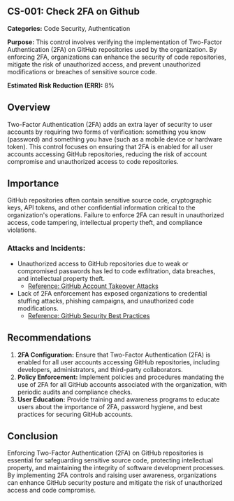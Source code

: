 ## CS-001: Check 2FA on Github

**Categories:** Code Security, Authentication

**Purpose:** This control involves verifying the implementation of Two-Factor Authentication (2FA) on GitHub repositories used by the organization. By enforcing 2FA, organizations can enhance the security of code repositories, mitigate the risk of unauthorized access, and prevent unauthorized modifications or breaches of sensitive source code.

**Estimated Risk Reduction (ERR):** 8%

## Overview
Two-Factor Authentication (2FA) adds an extra layer of security to user accounts by requiring two forms of verification: something you know (password) and something you have (such as a mobile device or hardware token). This control focuses on ensuring that 2FA is enabled for all user accounts accessing GitHub repositories, reducing the risk of account compromise and unauthorized access to code repositories.

## Importance
GitHub repositories often contain sensitive source code, cryptographic keys, API tokens, and other confidential information critical to the organization's operations. Failure to enforce 2FA can result in unauthorized access, code tampering, intellectual property theft, and compliance violations.

### Attacks and Incidents:
- Unauthorized access to GitHub repositories due to weak or compromised passwords has led to code exfiltration, data breaches, and intellectual property theft.
  - [Reference: GitHub Account Takeover Attacks](https://securityboulevard.com/2021/07/github-account-takeover-attacks-how-they-work-and-how-to-prevent-them/)
- Lack of 2FA enforcement has exposed organizations to credential stuffing attacks, phishing campaigns, and unauthorized code modifications.
  - [Reference: GitHub Security Best Practices](https://docs.github.com/en/account-and-profile/setting-up-and-managing-your-github-user-account/managing-user-account-settings/about-two-factor-authentication)

## Recommendations
1. **2FA Configuration:** Ensure that Two-Factor Authentication (2FA) is enabled for all user accounts accessing GitHub repositories, including developers, administrators, and third-party collaborators.
2. **Policy Enforcement:** Implement policies and procedures mandating the use of 2FA for all GitHub accounts associated with the organization, with periodic audits and compliance checks.
3. **User Education:** Provide training and awareness programs to educate users about the importance of 2FA, password hygiene, and best practices for securing GitHub accounts.

## Conclusion
Enforcing Two-Factor Authentication (2FA) on GitHub repositories is essential for safeguarding sensitive source code, protecting intellectual property, and maintaining the integrity of software development processes. By implementing 2FA controls and raising user awareness, organizations can enhance GitHub security posture and mitigate the risk of unauthorized access and code compromise.
